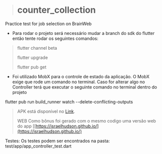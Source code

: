 

> # counter_collection
 Practice test for job selection on BrainWeb
 - Para rodar o projeto será necessário mudar a branch do sdk do flutter então tente rodar os seguintes comandos:
 > flutter channel beta
 >
 > flutter upgrade
 >
 > flutter pub get 

 - Foi utilizado MobX para o controle de estado da aplicação. O MobX exige que rode um comando no terminal. 
 Caso for alterar algo no Controller terá que executar o seguinte comando no terminal dentro do projeto

flutter pub run build_runner watch --delete-conflicting-outputs

> APK está disponível no [Link](https://drive.google.com/file/d/13VVDlYYHt3U26vUmOOvZO79Y2d9-XWDU/view?usp=sharing).
> 
>  WEB Como bônus foi gerado com o mesmo codigo uma versão web do app [[https://israelhudson.github.io/](https://israelhudson.github.io/)

Testes: Os testes podem ser encontrados na pasta: test/app/app_controller_test.dart
